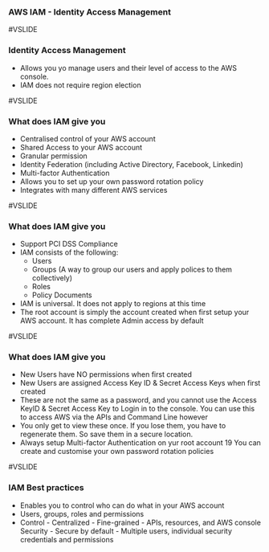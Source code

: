 ### AWS IAM - Identity Access Management

#VSLIDE

### Identity Access Management

- Allows you yo manage users and their level of access to the AWS console.
- IAM does not require region election

#VSLIDE

### What does IAM give you

- Centralised control of your AWS account
- Shared Access to your AWS account
- Granular permission
- Identity Federation (including Active Directory, Facebook, Linkedin)
- Multi-factor Authentication
- Allows you to set up your own password rotation policy
- Integrates with many different AWS services

#VSLIDE

### What does IAM give you

- Support PCI DSS Compliance
- IAM consists of the following:
  - Users
  - Groups (A way to group our users and apply polices to them collectively)
  - Roles
  - Policy Documents
- IAM is universal. It does not apply to regions at this time
- The root account is simply the account created when first setup your AWS account. It has complete Admin access by default

#VSLIDE

### What does IAM give you

- New Users have NO permissions when first created
- New Users are assigned Access Key ID & Secret Access Keys when first created
- These are not the same as a password, and you cannot use the Access KeyID & Secret Access Key to Login in to the console. You can use this to access AWS via the APIs and Command Line however
- You only get to view these once. If you lose them, you have to regenerate them. So save them in a secure location.
- Always setup Multi-factor Authentication on yur root account 19 You can create and customise your own password rotation policies

#VSLIDE

### IAM Best practices

- Enables you to control who can do what in your AWS account
- Users, groups, roles and permissions
- Control - Centralized - Fine-grained - APIs, resources, and AWS console Security - Secure by default - Multiple users, individual security credentials and permissions
